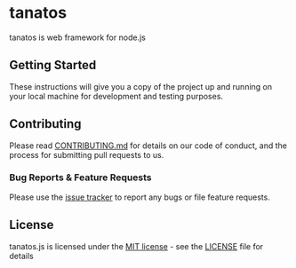 # tanatos

tanatos is web framework for node.js

## Getting Started

These instructions will give you a copy of the project up and running on
your local machine for development and testing purposes. 

## Contributing

Please read [CONTRIBUTING.md](CONTRIBUTING.md) for details on our code
of conduct, and the process for submitting pull requests to us.

### Bug Reports & Feature Requests
Please use the [issue tracker](https://github.com/nulldark/tanatos/issues) to report any bugs or file feature requests.

## License

tanatos.js is licensed under the [MIT license](LICENSE) - see the [LICENSE](LICENSE) file for
details